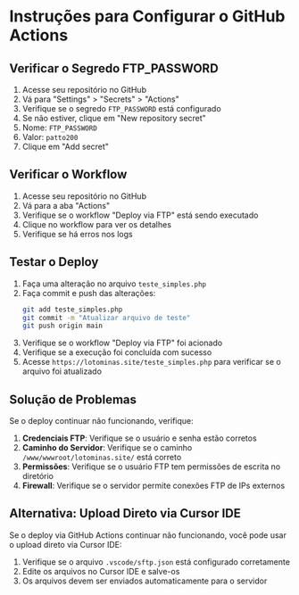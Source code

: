 # Instruções para Configurar o GitHub Actions

## Verificar o Segredo FTP_PASSWORD

1. Acesse seu repositório no GitHub
2. Vá para "Settings" > "Secrets" > "Actions"
3. Verifique se o segredo `FTP_PASSWORD` está configurado
4. Se não estiver, clique em "New repository secret"
5. Nome: `FTP_PASSWORD`
6. Valor: `patto200`
7. Clique em "Add secret"

## Verificar o Workflow

1. Acesse seu repositório no GitHub
2. Vá para a aba "Actions"
3. Verifique se o workflow "Deploy via FTP" está sendo executado
4. Clique no workflow para ver os detalhes
5. Verifique se há erros nos logs

## Testar o Deploy

1. Faça uma alteração no arquivo `teste_simples.php`
2. Faça commit e push das alterações:
   ```bash
   git add teste_simples.php
   git commit -m "Atualizar arquivo de teste"
   git push origin main
   ```
3. Verifique se o workflow "Deploy via FTP" foi acionado
4. Verifique se a execução foi concluída com sucesso
5. Acesse `https://lotominas.site/teste_simples.php` para verificar se o arquivo foi atualizado

## Solução de Problemas

Se o deploy continuar não funcionando, verifique:

1. **Credenciais FTP**: Verifique se o usuário e senha estão corretos
2. **Caminho do Servidor**: Verifique se o caminho `/www/wwwroot/lotominas.site/` está correto
3. **Permissões**: Verifique se o usuário FTP tem permissões de escrita no diretório
4. **Firewall**: Verifique se o servidor permite conexões FTP de IPs externos

## Alternativa: Upload Direto via Cursor IDE

Se o deploy via GitHub Actions continuar não funcionando, você pode usar o upload direto via Cursor IDE:

1. Verifique se o arquivo `.vscode/sftp.json` está configurado corretamente
2. Edite os arquivos no Cursor IDE e salve-os
3. Os arquivos devem ser enviados automaticamente para o servidor 